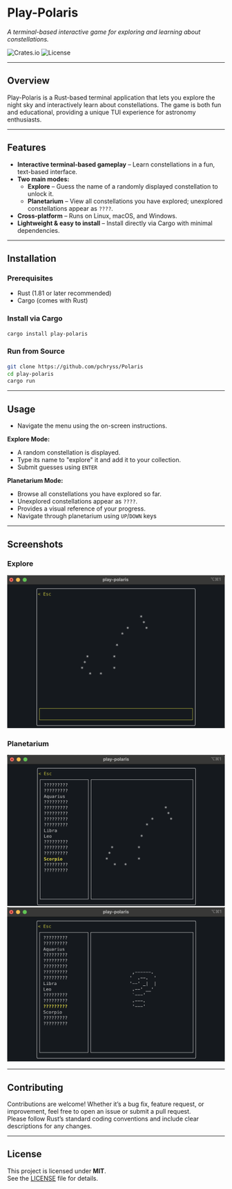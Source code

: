 # Play-Polaris
*A terminal-based interactive game for exploring and learning about constellations.*

![Crates.io](https://img.shields.io/crates/v/play-polaris)
![License](https://img.shields.io/crates/l/play-polaris)

---

## Overview
Play-Polaris is a Rust-based terminal application that lets you explore the night sky and interactively learn about constellations. The game is both fun and educational, providing a unique TUI experience for astronomy enthusiasts.


---

## Features
- **Interactive terminal-based gameplay** – Learn constellations in a fun, text-based interface.  
- **Two main modes:**  
  - **Explore** – Guess the name of a randomly displayed constellation to unlock it.  
  - **Planetarium** – View all constellations you have explored; unexplored constellations appear as `????`.  
- **Cross-platform** – Runs on Linux, macOS, and Windows.  
- **Lightweight & easy to install** – Install directly via Cargo with minimal dependencies.

---

## Installation

### Prerequisites
- Rust (1.81 or later recommended)
- Cargo (comes with Rust)

### Install via Cargo
```bash
cargo install play-polaris
```

### Run from Source
```bash
git clone https://github.com/pchryss/Polaris
cd play-polaris
cargo run
```

---

## Usage
- Navigate the menu using the on-screen instructions.

**Explore Mode:**  
- A random constellation is displayed.  
- Type its name to "explore" it and add it to your collection.  
- Submit guesses using `ENTER`

**Planetarium Mode:**  
- Browse all constellations you have explored so far.  
- Unexplored constellations appear as `????`.  
- Provides a visual reference of your progress.
- Navigate through planetarium using `UP`/`DOWN` keys

---

## Screenshots

### Explore
![Explore Mode Screenshot](assets/explore.png)

### Planetarium
![Planetarium1 Screenshot](assets/planetarium1.png)
![Planetarium2 Screenshot](assets/planetarium2.png)

---

## Contributing
Contributions are welcome! Whether it’s a bug fix, feature request, or improvement, feel free to open an issue or submit a pull request.  
Please follow Rust’s standard coding conventions and include clear descriptions for any changes.

---

## License
This project is licensed under **MIT**.  
See the [LICENSE](LICENSE) file for details.